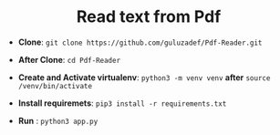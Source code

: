 
<div align="center">
  <h1>Read text from Pdf</h1>
</div>

- **Clone**: `git clone https://github.com/guluzadef/Pdf-Reader.git`
- **After Clone**: `cd Pdf-Reader`

- **Create and Activate virtualenv**: `python3 -m venv venv`  **after** `source /venv/bin/activate`

- **Install requiremets**: `pip3 install -r requirements.txt`

- **Run** : `python3 app.py`


